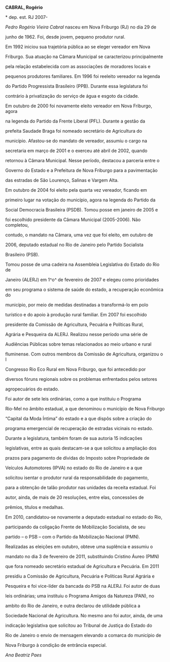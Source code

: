 **CABRAL, Rogério**



\* dep. est. RJ 2007-



*Pedro Rogério Vieira Cabral* nasceu em Nova Friburgo (RJ) no dia 29 de

junho de 1962. Foi, desde jovem, pequeno produtor rural.



Em 1992 iniciou sua trajetória pública ao se eleger vereador em Nova

Friburgo. Sua atuação na Câmara Municipal se caracterizou principalmente

pela relação estabelecida com as associações de moradores locais e

pequenos produtores familiares. Em 1996 foi reeleito vereador na legenda

do Partido Progressista Brasileiro (PPB). Durante essa legislatura foi

contrário à privatização do serviço de água e esgoto da cidade.



Em outubro de 2000 foi novamente eleito vereador em Nova Friburgo, agora

na legenda do Partido da Frente Liberal (PFL). Durante a gestão da

prefeita Saudade Braga foi nomeado secretário de Agricultura do

município. Afastou-se do mandato de vereador, assumiu o cargo na

secretaria em março de 2001 e o exerceu até abril de 2002, quando

retornou à Câmara Municipal. Nesse período, destacou a parceria entre o

Governo do Estado e a Prefeitura de Nova Friburgo para a pavimentação

das estradas de São Lourenço, Salinas e Vargem Alta.



Em outubro de 2004 foi eleito pela quarta vez vereador, ficando em

primeiro lugar na votação do município, agora na legenda do Partido da

Social Democracia Brasileira (PSDB). Tomou posse em janeiro de 2005 e

foi escolhido presidente da Câmara Municipal (2005-2006). Não completou,

contudo, o mandato na Câmara, uma vez que foi eleito, em outubro de

2006, deputado estadual no Rio de Janeiro pelo Partido Socialista

Brasileiro (PSB).



Tomou posse de uma cadeira na Assembleia Legislativa do Estado do Rio de

Janeiro (ALERJ) em 1^o^ de fevereiro de 2007 e elegeu como prioridades

em seu programa o sistema de saúde do estado, a recuperação econômica do

município, por meio de medidas destinadas a transformá-lo em polo

turístico e do apoio à produção rural familiar. Em 2007 foi escolhido

presidente da Comissão de Agricultura, Pecuária e Políticas Rural,

Agrária e Pesqueira da ALERJ. Realizou nesse período uma série de

Audiências Públicas sobre temas relacionados ao meio urbano e rural

fluminense. Com outros membros da Comissão de Agricultura, organizou o I

Congresso Rio Eco Rural em Nova Friburgo, que foi antecedido por

diversos fóruns regionais sobre os problemas enfrentados pelos setores

agropecuários do estado.



Foi autor de sete leis ordinárias, como a que instituiu o Programa

Rio-Mel no âmbito estadual, a que denominou o município de Nova Friburgo

“Capital da Moda Íntima” do estado e a que dispôs sobre a criação do

programa emergencial de recuperação de estradas vicinais no estado.

Durante a legislatura, também foram de sua autoria 15 indicações

legislativas, entre as quais destacam-se a que solicitou a ampliação dos

prazos para pagamento de dívidas do Imposto sobre Propriedade de

Veículos Automotores (IPVA) no estado do Rio de Janeiro e a que

solicitou isentar o produtor rural da responsabilidade do pagamento,

para a obtenção de talão produtor nas unidades da receita estadual. Foi

autor, ainda, de mais de 20 resoluções, entre elas, concessões de

prêmios, títulos e medalhas.



Em 2010, candidatou-se novamente a deputado estadual no estado do Rio,

participando da coligação Frente de Mobilização Socialista, de seu

partido – o PSB – com o Partido da Mobilização Nacional (PMN).

Realizadas as eleições em outubro, obteve uma suplência e assumiu o

mandato no dia 3 de fevereiro de 2011, substituindo Cristino Áureo (PMN)

que fora nomeado secretário estadual de Agricultura e Pecuária. Em 2011

presidiu a Comissão de Agricultura, Pecuária e Políticas Rural Agrária e

Pesqueira e foi vice-líder da bancada do PSB na ALERJ. Foi autor de duas

leis ordinárias; uma instituiu o Programa Amigos da Natureza (PAN), no

ambito do Rio de Janeiro, e outra declarou de utilidade pública a

Sociedade Nacional de Agricultura. No mesmo ano foi autor, ainda, de uma

indicação legislativa que solicitou ao Tribunal de Justiça do Estado do

Rio de Janeiro o envio de mensagem elevando a comarca do município de

Nova Friburgo à condição de entrância especial.



*Ana Beatriz Paes*



